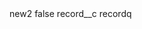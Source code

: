 <?xml version="1.0" encoding="UTF-8"?>
<CustomMetadata xmlns="http://soap.sforce.com/2006/04/metadata" xmlns:xsi="http://www.w3.org/2001/XMLSchema-instance" xmlns:xsd="http://www.w3.org/2001/XMLSchema">
    <label>new2</label>
    <protected>false</protected>
    <values>
        <field>record__c</field>
        <value xsi:type="xsd:string">recordq</value>
    </values>
</CustomMetadata>
